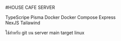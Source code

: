 #HOUSE CAFE SERVER
 


TypeScripe
Pisma
Docker
Docker Compose
Express  
NexJS
Tailawind

ใช้สำหรับ git บน  server main target linux